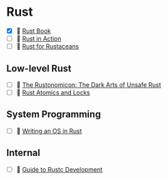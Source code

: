 # Rust
- [x] 📘 [Rust Book](https://doc.rust-lang.org/book/)
- [ ] 📘 [Rust in Action](https://www.manning.com/books/rust-in-action)
- [ ] 📘 [Rust for Rustaceans](https://nostarch.com/rust-rustaceans)

## Low-level Rust
- [ ] 📘 [The Rustonomicon: The Dark Arts of Unsafe Rust](https://doc.rust-lang.org/nomicon/index.html)
- [ ] 📘 [Rust Atomics and Locks](https://marabos.nl/atomics/)

## System Programming
- [ ] 📘 [Writing an OS in Rust](https://os.phil-opp.com/)

## Internal
- [ ] 📘 [Guide to Rustc Development](https://rustc-dev-guide.rust-lang.org/)

